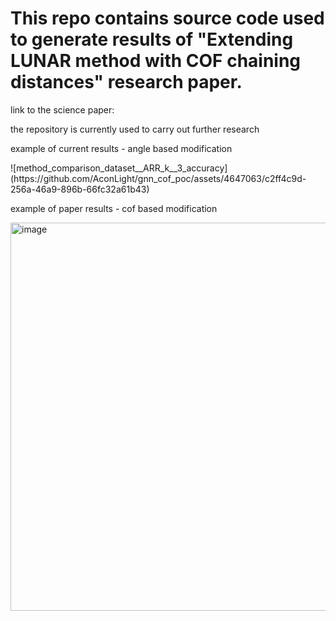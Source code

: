 <h1>This repo contains source code used to generate results of "Extending LUNAR method with COF chaining distances" research paper.</h1>
<p>link to the science paper: <a href="https://www.sciencedirect.com/science/article/pii/S1877050923015673"></a></p>
<p>the repository is currently used to carry out further research</p>
<p>example of current results - angle based modification</p>
![method_comparison_dataset__ARR_k__3_accuracy](https://github.com/AconLight/gnn_cof_poc/assets/4647063/c2ff4c9d-256a-46a9-896b-66fc32a61b43)

<p>example of paper results - cof based modification</p>
<img width="621" alt="image" src="https://github.com/AconLight/gnn_cof_poc/assets/4647063/61f7dc5c-15ba-4a11-915d-1ecf4fa4c4b4">


